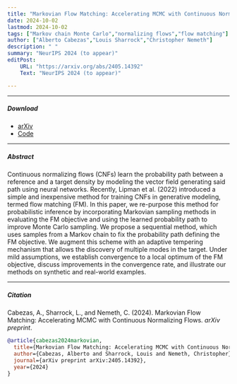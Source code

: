 ```yaml
---
title: "Markovian Flow Matching: Accelerating MCMC with Continuous Normalizing Flows"
date: 2024-10-02
lastmod: 2024-10-02
tags: ["Markov chain Monte Carlo","normalizing flows","flow matching"]
author: ["Alberto Cabezas","Louis Sharrock","Christopher Nemeth"]
description: " "
summary: "NeurIPS 2024 (to appear)"
editPost:
    URL: "https://arxiv.org/abs/2405.14392"
    Text: "NeurIPS 2024 (to appear)"

---
```


---


##### Download

+ [arXiv](https://arxiv.org/abs/2405.14392)
+ [Code](https://github.com/albcab/mfm)


---
##### Abstract

Continuous normalizing flows (CNFs) learn the probability path between a reference and a target density by modeling the vector field generating said path using neural networks. Recently, Lipman et al. (2022) introduced a simple and inexpensive method for training CNFs in generative modeling, termed flow matching (FM). In this paper, we re-purpose this method for probabilistic inference by incorporating Markovian sampling methods in evaluating the FM objective and using the learned probability path to improve Monte Carlo sampling. We propose a sequential method, which uses samples from a Markov chain to fix the probability path defining the FM objective. We augment this scheme with an adaptive tempering mechanism that allows the discovery of multiple modes in the target. Under mild assumptions, we establish convergence to a local optimum of the FM objective, discuss improvements in the convergence rate, and illustrate our methods on synthetic and real-world examples.

---
##### Citation

Cabezas, A., Sharrock, L., and Nemeth, C. (2024). Markovian Flow Matching: Accelerating MCMC with Continuous Normalizing Flows. *arXiv preprint*.

```BibTeX
@article{cabezas2024markovian,
  title={Markovian Flow Matching: Accelerating MCMC with Continuous Normalizing Flows},
  author={Cabezas, Alberto and Sharrock, Louis and Nemeth, Christopher},
  journal={arXiv preprint arXiv:2405.14392},
  year={2024}
}
```